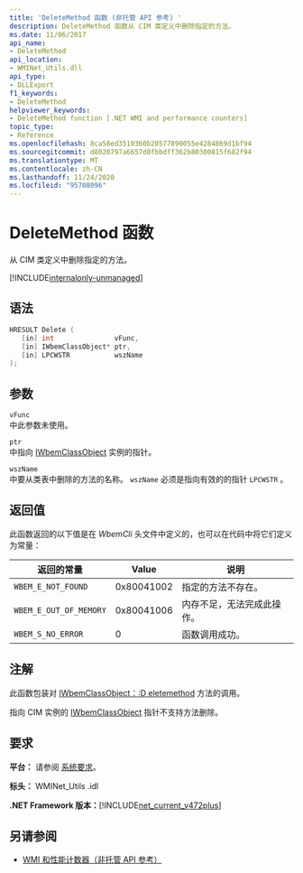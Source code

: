 ```yaml
---
title: 'DeleteMethod 函数 (非托管 API 参考) '
description: DeleteMethod 函数从 CIM 类定义中删除指定的方法。
ms.date: 11/06/2017
api_name:
- DeleteMethod
api_location:
- WMINet_Utils.dll
api_type:
- DLLExport
f1_keywords:
- DeleteMethod
helpviewer_keywords:
- DeleteMethod function [.NET WMI and performance counters]
topic_type:
- Reference
ms.openlocfilehash: 8ca58ed3510360b20577890055e4284869d1bf94
ms.sourcegitcommit: d8020797a6657d0fbbdff362b80300815f682f94
ms.translationtype: MT
ms.contentlocale: zh-CN
ms.lasthandoff: 11/24/2020
ms.locfileid: "95708096"
---
```

# <a name="deletemethod-function"></a>DeleteMethod 函数

从 CIM 类定义中删除指定的方法。

[!INCLUDE[internalonly-unmanaged](../../../../includes/internalonly-unmanaged.md)]

## <a name="syntax"></a>语法  
  
```cpp  
HRESULT Delete (
   [in] int               vFunc,
   [in] IWbemClassObject* ptr,
   [in] LPCWSTR           wszName
);
```  

## <a name="parameters"></a>参数

`vFunc`  
中此参数未使用。

`ptr`  
中指向 [IWbemClassObject](/windows/desktop/api/wbemcli/nn-wbemcli-iwbemclassobject) 实例的指针。

`wszName`  
中要从类表中删除的方法的名称。 `wszName` 必须是指向有效的的指针 `LPCWSTR` 。

## <a name="return-value"></a>返回值

此函数返回的以下值是在 *WbemCli* 头文件中定义的，也可以在代码中将它们定义为常量：

|返回的常量  |Value  |说明  |
|---------|---------|---------|
| `WBEM_E_NOT_FOUND` | 0x80041002 | 指定的方法不存在。 |
| `WBEM_E_OUT_OF_MEMORY` | 0x80041006 | 内存不足，无法完成此操作。 |
| `WBEM_S_NO_ERROR` | 0 | 函数调用成功。  |

## <a name="remarks"></a>注解

此函数包装对 [IWbemClassObject：:D eletemethod](/windows/desktop/api/wbemcli/nf-wbemcli-iwbemclassobject-deletemethod) 方法的调用。

指向 CIM 实例的 [IWbemClassObject](/windows/desktop/api/wbemcli/nn-wbemcli-iwbemclassobject) 指针不支持方法删除。

## <a name="requirements"></a>要求  

 **平台：** 请参阅 [系统要求](../../get-started/system-requirements.md)。  
  
 **标头：** WMINet_Utils .idl  
  
 **.NET Framework 版本：**[!INCLUDE[net_current_v472plus](../../../../includes/net-current-v472plus.md)]  
  
## <a name="see-also"></a>另请参阅

- [WMI 和性能计数器（非托管 API 参考）](index.md)
